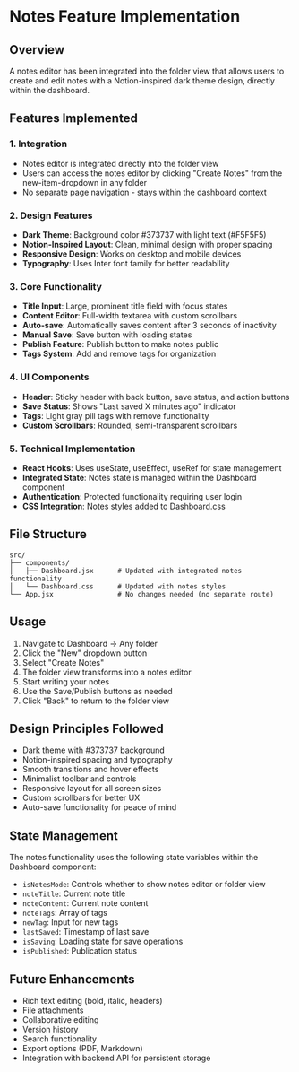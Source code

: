 # Notes Feature Implementation

## Overview
A notes editor has been integrated into the folder view that allows users to create and edit notes with a Notion-inspired dark theme design, directly within the dashboard.

## Features Implemented

### 1. Integration
- Notes editor is integrated directly into the folder view
- Users can access the notes editor by clicking "Create Notes" from the new-item-dropdown in any folder
- No separate page navigation - stays within the dashboard context

### 2. Design Features
- **Dark Theme**: Background color #373737 with light text (#F5F5F5)
- **Notion-Inspired Layout**: Clean, minimal design with proper spacing
- **Responsive Design**: Works on desktop and mobile devices
- **Typography**: Uses Inter font family for better readability

### 3. Core Functionality
- **Title Input**: Large, prominent title field with focus states
- **Content Editor**: Full-width textarea with custom scrollbars
- **Auto-save**: Automatically saves content after 3 seconds of inactivity
- **Manual Save**: Save button with loading states
- **Publish Feature**: Publish button to make notes public
- **Tags System**: Add and remove tags for organization

### 4. UI Components
- **Header**: Sticky header with back button, save status, and action buttons
- **Save Status**: Shows "Last saved X minutes ago" indicator
- **Tags**: Light gray pill tags with remove functionality
- **Custom Scrollbars**: Rounded, semi-transparent scrollbars

### 5. Technical Implementation
- **React Hooks**: Uses useState, useEffect, useRef for state management
- **Integrated State**: Notes state is managed within the Dashboard component
- **Authentication**: Protected functionality requiring user login
- **CSS Integration**: Notes styles added to Dashboard.css

## File Structure
```
src/
├── components/
│   ├── Dashboard.jsx      # Updated with integrated notes functionality
│   └── Dashboard.css      # Updated with notes styles
└── App.jsx                # No changes needed (no separate route)
```

## Usage
1. Navigate to Dashboard → Any folder
2. Click the "New" dropdown button
3. Select "Create Notes"
4. The folder view transforms into a notes editor
5. Start writing your notes
6. Use the Save/Publish buttons as needed
7. Click "Back" to return to the folder view

## Design Principles Followed
- Dark theme with #373737 background
- Notion-inspired spacing and typography
- Smooth transitions and hover effects
- Minimalist toolbar and controls
- Responsive layout for all screen sizes
- Custom scrollbars for better UX
- Auto-save functionality for peace of mind

## State Management
The notes functionality uses the following state variables within the Dashboard component:
- `isNotesMode`: Controls whether to show notes editor or folder view
- `noteTitle`: Current note title
- `noteContent`: Current note content
- `noteTags`: Array of tags
- `newTag`: Input for new tags
- `lastSaved`: Timestamp of last save
- `isSaving`: Loading state for save operations
- `isPublished`: Publication status

## Future Enhancements
- Rich text editing (bold, italic, headers)
- File attachments
- Collaborative editing
- Version history
- Search functionality
- Export options (PDF, Markdown)
- Integration with backend API for persistent storage 